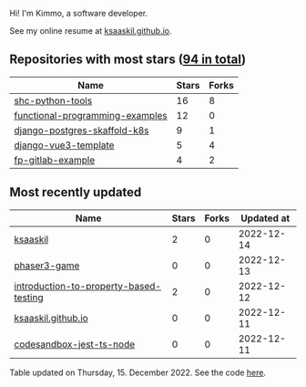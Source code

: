 Hi! I'm Kimmo, a software developer.

See my online resume at [ksaaskil.github.io](https://ksaaskil.github.io).

<!-- repositories starts -->

## Repositories with most stars ([94 in total](https://github.com/ksaaskil?tab=repositories))
| Name        | Stars           | Forks  |
| ------------- |-------------| -----|
|[shc-python-tools](https://github.com/ksaaskil/shc-python-tools)|16|8
|[functional-programming-examples](https://github.com/ksaaskil/functional-programming-examples)|12|0
|[django-postgres-skaffold-k8s](https://github.com/ksaaskil/django-postgres-skaffold-k8s)|9|1
|[django-vue3-template](https://github.com/ksaaskil/django-vue3-template)|5|4
|[fp-gitlab-example](https://github.com/ksaaskil/fp-gitlab-example)|4|2

<!-- repositories ends -->
<!-- recent_repositories starts -->

## Most recently updated
| Name        | Stars           | Forks  | Updated at
| ------------- |-------------| -----|-----|
|[ksaaskil](https://github.com/ksaaskil/ksaaskil)|2|0|2022-12-14
|[phaser3-game](https://github.com/ksaaskil/phaser3-game)|0|0|2022-12-13
|[introduction-to-property-based-testing](https://github.com/ksaaskil/introduction-to-property-based-testing)|2|0|2022-12-12
|[ksaaskil.github.io](https://github.com/ksaaskil/ksaaskil.github.io)|0|0|2022-12-11
|[codesandbox-jest-ts-node](https://github.com/ksaaskil/codesandbox-jest-ts-node)|0|0|2022-12-11

<!-- recent_repositories ends -->
<!-- updated_at starts -->
Table updated on Thursday, 15. December 2022. See the code [here](https://github.com/ksaaskil/ksaaskil).
<!-- updated_at ends -->
